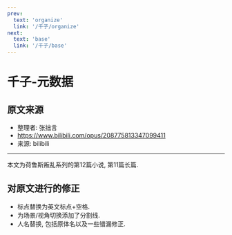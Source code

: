 ```yaml
---
prev:
  text: 'organize'
  link: '/千子/organize'
next:
  text: 'base'
  link: '/千子/base'
---
```


# 千子-元数据

## 原文来源

+ 整理者: 张拙言
+ <https://www.bilibili.com/opus/208775813347099411>
+ 来源: bilibili

--------

本文为荷鲁斯叛乱系列的第12篇小说, 第11篇长篇.

## 对原文进行的修正

+ 标点替换为英文标点+空格.
+ 为场景/视角切换添加了分割线.
+ 人名替换, 包括原体名以及一些错漏修正.
